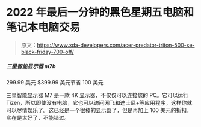 # 2022 年最后一分钟的黑色星期五电脑和笔记本电脑交易

> 原文：<https://www.xda-developers.com/acer-predator-triton-500-se-black-friday-700-off/>

##### 三星智能显示器 m7b

299.99 美元 $399.99 美元节省 100 美元

三星智能显示器 M7 是一款 4K 显示器，不仅仅可以连接您的 PC。它可以运行 Tizen，所以即使没有电脑，它也可以访问网飞和迪士尼+等应用程序，这样你就可以尽情娱乐了。这已经是一个很棒的显示器了，但是再加上 100 美元的折扣，实在是太好了，不能错过。